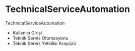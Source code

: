 # TechnicalServiceAutomation
TechnicalServiceAutomation
- Kullanıcı Girişi
- Teknik Servis Otomasyonu
- Teknik Servis Yetkilisi Arayüzü

